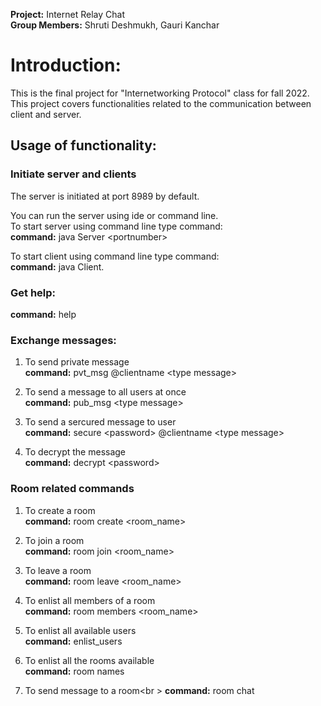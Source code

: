 **Project:** Internet Relay Chat<br />
**Group Members:** Shruti Deshmukh, Gauri Kanchar 

# Introduction:
This is the final project for "Internetworking Protocol" class for fall 2022. <br />
This project covers functionalities related to the communication between client and server. 

## Usage of functionality:

### Initiate server and clients
The server is initiated at port 8989 by default.

You can run the server using ide or command line.<br />
To start server using command line type command:<br />
**command:** java Server \<portnumber>

To start client using command line type command:<br />
**command:** java Client.

### Get help:
   **command:** help
  
### Exchange messages:

1. To send private message<br />
   **command:** pvt_msg @clientname \<type message>

2. To send a message to all users at once<br />
   **command:** pub_msg \<type message>

3. To send a sercured message to user<br />
   **command:** secure \<password> @clientname \<type message>

4. To decrypt the message<br />
   **command:** decrypt \<password>
 
### Room related commands

1. To create a room<br />
   **command:** room create \<room_name>

2. To join a room<br />
   **command:** room join \<room_name>

3. To leave a room<br />
   **command:** room leave \<room_name>

4. To enlist all members of a room<br />
   **command:** room members \<room_name>

5. To enlist all available users<br />
   **command:** enlist_users

6. To enlist all the rooms available<br />
   **command:** room names
   
7. To send message to a room<br \> 
   **command:** room chat <type message> 



